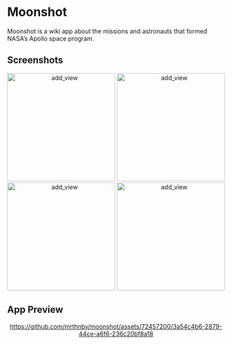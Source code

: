 # Moonshot
Moonshot is a wiki app about the missions and astronauts that formed NASA’s Apollo space program.

## Screenshots
<div align="center">
  <img width="250" alt="add_view" src="https://github.com/mrthnby/moonshot/assets/72457200/5025c80b-a31c-4551-8abf-4b919ba1c28f">
  <img width="250" alt="add_view" src="https://github.com/mrthnby/moonshot/assets/72457200/d0def47f-1c22-4644-b5ee-1df09a86eb93">
  <img width="250" alt="add_view" src="https://github.com/mrthnby/moonshot/assets/72457200/0f3411b2-3bd3-43dc-8fd5-cf3cb7660966">
  <img width="250" alt="add_view" src="https://github.com/mrthnby/moonshot/assets/72457200/1c062a2b-995a-4648-86d8-3d5231e5da34">
</div>

## App Preview
<div align="center">
  
https://github.com/mrthnby/moonshot/assets/72457200/3a54c4b6-2879-44ce-a6f6-236c20bf8a18

</div>




